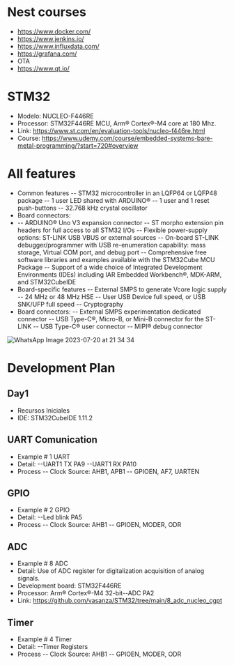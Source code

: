 # Nest courses
- https://www.docker.com/
- https://www.jenkins.io/
- https://www.influxdata.com/
- https://grafana.com/
- OTA
- https://www.qt.io/

# STM32
- Modelo: NUCLEO-F446RE
- Processor: STM32F446RE MCU, Arm® Cortex®-M4 core at 180 Mhz.
- Link: https://www.st.com/en/evaluation-tools/nucleo-f446re.html
- Course: https://www.udemy.com/course/embedded-systems-bare-metal-programming/?start=720#overview

# All features
- Common features
-- STM32 microcontroller in an LQFP64 or LQFP48 package
-- 1 user LED shared with ARDUINO®
-- 1 user and 1 reset push-buttons
-- 32.768 kHz crystal oscillator
- Board connectors:
- -- ARDUINO® Uno V3 expansion connector
-- ST morpho extension pin headers for full access to all STM32 I/Os
-- Flexible power-supply options: ST-LINK USB VBUS or external sources
-- On-board ST-LINK debugger/programmer with USB re-enumeration capability: mass storage, Virtual COM port, and debug port
-- Comprehensive free software libraries and examples available with the STM32Cube MCU Package
-- Support of a wide choice of Integrated Development Environments (IDEs) including IAR Embedded Workbench®, MDK-ARM, and STM32CubeIDE
- Board-specific features
-- External SMPS to generate Vcore logic supply
-- 24 MHz or 48 MHz HSE
-- User USB Device full speed, or USB SNK/UFP full speed
-- Cryptography
- Board connectors:
-- External SMPS experimentation dedicated connector
-- USB Type-C®, Micro-B, or Mini-B connector for the ST-LINK
-- USB Type-C® user connector
-- MIPI® debug connector

![WhatsApp Image 2023-07-20 at 21 34 34](https://github.com/vasanza/STM32/assets/12642226/403a2232-6ea6-4c9a-b0f1-54bdc53203a7)

# Development Plan
## Day1
- Recursos Iniciales
- IDE: STM32CubeIDE 1.11.2
## UART Comunication
- Example # 1 UART
- Detail:
--UART1 TX PA9
--UART1 RX PA10
- Process
-- Clock Source: AHB1, APB1
-- GPIOEN, AF7, UARTEN
## GPIO
- Example # 2 GPIO
- Detail:
--Led blink PA5
- Process
-- Clock Source: AHB1
-- GPIOEN, MODER, ODR
## ADC
- Example # 8 ADC
- Detail: Use of ADC register for digitalization acquisition of analog signals.
- Development board: STM32F446RE
- Processor: Arm® Cortex®-M4 32-bit--ADC PA2
- Link: https://github.com/vasanza/STM32/tree/main/8_adc_nucleo_cgpt
## Timer
- Example # 4 Timer
- Detail:
--Timer Registers
- Process
-- Clock Source: AHB1
-- GPIOEN, MODER, ODR
